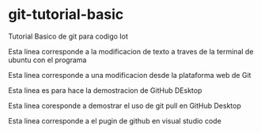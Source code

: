 # git-tutorial-basic
Tutorial Basico de git para codigo Iot


Esta linea corresponde a la modificacion de texto a traves de la terminal de ubuntu con el programa 


Esta linea corresponde a una modificacion desde la plataforma web de Git


Esta linea es para hace la demostracion de GitHub DEsktop



Esta linea coresponde a demostrar el uso de git pull en GitHub Desktop


Esta linea corresponde a el pugin de github en visual studio code 